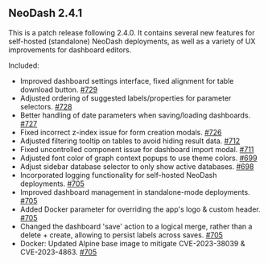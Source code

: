 ## NeoDash 2.4.1
This is a patch release following 2.4.0. It contains several new features for self-hosted (standalone) NeoDash deployments, as well as a variety of UX improvements for dashboard editors.


Included:
- Improved dashboard settings interface, fixed alignment for table download button. [#729](https://github.com/neo4j-labs/neodash/pull/729)
- Adjusted ordering of suggested labels/properties for parameter selectors. [#728](https://github.com/neo4j-labs/neodash/pull/728)
- Better handling of date parameters when saving/loading dashboards. [#727](https://github.com/neo4j-labs/neodash/pull/727)
- Fixed incorrect z-index issue for form creation modals. [#726](https://github.com/neo4j-labs/neodash/pull/726)
- Adjusted filtering tooltip on tables to avoid hiding result data. [#712](https://github.com/neo4j-labs/neodash/pull/712)
- Fixed uncontrolled component issue for dashboard import modal. [#711](https://github.com/neo4j-labs/neodash/pull/711)
- Adjusted font color of graph context popups to use theme colors. [#699](https://github.com/neo4j-labs/neodash/pull/699)
- Adjust sidebar database selector to only show active databases. [#698](https://github.com/neo4j-labs/neodash/pull/698)
- Incorporated logging functionality for self-hosted NeoDash deployments. [#705](https://github.com/neo4j-labs/neodash/pull/705)
- Improved dashboard management in standalone-mode deployments. [#705](https://github.com/neo4j-labs/neodash/pull/705)
- Added Docker parameter for overriding the app's logo & custom header.  [#705](https://github.com/neo4j-labs/neodash/pull/705)
- Changed the dashboard 'save' action to a logical merge, rather than a delete + create, allowing to persist labels across saves. [#705](https://github.com/neo4j-labs/neodash/pull/705)
- Docker: Updated Alpine base image to mitigate CVE-2023-38039 & CVE-2023-4863. [#705](https://github.com/neo4j-labs/neodash/pull/705)

